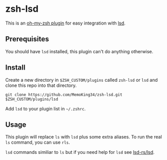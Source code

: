 # zsh-lsd

This is an [oh-my-zsh plugin](https://github.com/robbyrussell/oh-my-zsh) for easy integration with [lsd](https://github.com/lsd-rs/lsd).

## Prerequisites

You should have `lsd` installed, this plugin can't do anything otherwise.

## Install

Create a new directory in `$ZSH_CUSTOM/plugins` called `zsh-lsd` or `lsd` and clone this repo into that directory.
```
git clone https://github.com/MemoKing34/zsh-lsd.git $ZSH_CUSTOM/plugins/lsd
```

Add `lsd` to your plugin list in `~/.zshrc`.

## Usage

This plugin will replace `ls` with `lsd` plus some extra aliases. To run the real `ls` command, you can use `rls`.

`lsd` commands similiar to `ls` but if you need help for `lsd` see [lsd-rs/lsd](https://github.com/lsd-rs/lsd.git).
